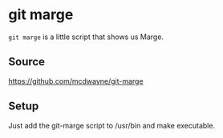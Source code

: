 # git marge

`git marge` is a little script that shows us Marge.

## Source

https://github.com/mcdwayne/git-marge

## Setup

Just add the git-marge script to /usr/bin and make executable.
